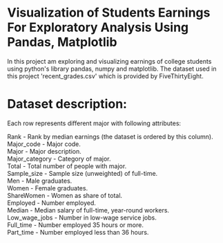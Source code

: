 # Visualization of Students Earnings For Exploratory Analysis Using Pandas, Matplotlib
In this project am exploring and visualizing earnings of college students using python's library pandas, numpy and matplotlib.
The dataset used in this project 'recent_grades.csv' which is provided by FiveThirtyEight.

# Dataset description:
Each row represents different major with following attributes:

Rank - Rank by median earnings (the dataset is ordered by this column).  
Major_code - Major code.  
Major - Major description.  
Major_category - Category of major.  
Total - Total number of people with major.  
Sample_size - Sample size (unweighted) of full-time.  
Men - Male graduates.  
Women - Female graduates.  
ShareWomen - Women as share of total.  
Employed - Number employed.  
Median - Median salary of full-time, year-round workers.  
Low_wage_jobs - Number in low-wage service jobs.  
Full_time - Number employed 35 hours or more.  
Part_time - Number employed less than 36 hours.  
